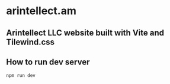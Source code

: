 # arintellect.am

## Arintellect LLC website built with Vite and Tilewind.css

## How to run dev server

```bash
npm run dev
```
